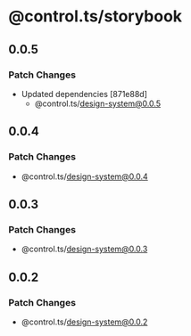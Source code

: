 # @control.ts/storybook

## 0.0.5

### Patch Changes

- Updated dependencies [871e88d]
  - @control.ts/design-system@0.0.5

## 0.0.4

### Patch Changes

- @control.ts/design-system@0.0.4

## 0.0.3

### Patch Changes

- @control.ts/design-system@0.0.3

## 0.0.2

### Patch Changes

- @control.ts/design-system@0.0.2

